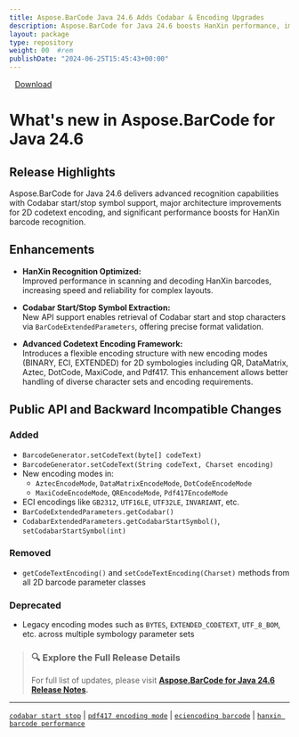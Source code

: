 ```yaml
---
title: Aspose.BarCode Java 24.6 Adds Codabar & Encoding Upgrades
description: Aspose.BarCode for Java 24.6 boosts HanXin performance, improves Codabar support, and refactors 2D codetext encoding for better flexibility
layout: package
type: repository
weight: 00	#rem
publishDate: "2024-06-25T15:45:43+00:00"
---
```


<div class="downloadandnotes">
<a title="Download Zip Package of Aspose.BarCode v24.6" href="https://releases.aspose.com/java/repo/com/aspose/aspose-barcode/24.6/aspose-barcode-24.6-java.zip" class="btn btn-primary dwnam3"><i class="glyphicon glyphicon-download-alt" style="padding-right:10px"></i> Download</a></div>

# What's new in Aspose.BarCode for Java 24.6

## Release Highlights

Aspose.BarCode for Java 24.6 delivers advanced recognition capabilities with Codabar start/stop symbol support, major architecture improvements for 2D codetext encoding, and significant performance boosts for HanXin barcode recognition.

## Enhancements

- **HanXin Recognition Optimized:**  
  Improved performance in scanning and decoding HanXin barcodes, increasing speed and reliability for complex layouts.

- **Codabar Start/Stop Symbol Extraction:**  
  New API support enables retrieval of Codabar start and stop characters via `BarCodeExtendedParameters`, offering precise format validation.

- **Advanced Codetext Encoding Framework:**  
  Introduces a flexible encoding structure with new encoding modes (BINARY, ECI, EXTENDED) for 2D symbologies including QR, DataMatrix, Aztec, DotCode, MaxiCode, and Pdf417. This enhancement allows better handling of diverse character sets and encoding requirements.

## Public API and Backward Incompatible Changes

### Added

- `BarcodeGenerator.setCodeText(byte[] codeText)`
- `BarcodeGenerator.setCodeText(String codeText, Charset encoding)`
- New encoding modes in:
  - `AztecEncodeMode`, `DataMatrixEncodeMode`, `DotCodeEncodeMode`
  - `MaxiCodeEncodeMode`, `QREncodeMode`, `Pdf417EncodeMode`
- ECI encodings like `GB2312`, `UTF16LE`, `UTF32LE`, `INVARIANT`, etc.
- `BarCodeExtendedParameters.getCodabar()`
- `CodabarExtendedParameters.getCodabarStartSymbol()`, `setCodabarStartSymbol(int)`

### Removed

- `getCodeTextEncoding()` and `setCodeTextEncoding(Charset)` methods from all 2D barcode parameter classes

### Deprecated

- Legacy encoding modes such as `BYTES`, `EXTENDED_CODETEXT`, `UTF_8_BOM`, etc. across multiple symbology parameter sets

> ### 🔍 Explore the Full Release Details
>
> For full list of updates, please visit **[Aspose.BarCode for Java 24.6 Release Notes](https://releases.aspose.com/barcode/java/release-notes/2024/aspose-barcode-for-java-24-6-release-notes/).**

---

[`codabar start stop`](https://search.aspose.com/q/codabar-start-stop.html) | [`pdf417 encoding mode`](https://search.aspose.com/q/pdf417-encoding-mode.html) | [`eciencoding barcode`](https://search.aspose.com/q/eciencoding-barcode.html) | [`hanxin barcode performance`](https://search.aspose.com/q/hanxin-barcode-performance.html)
